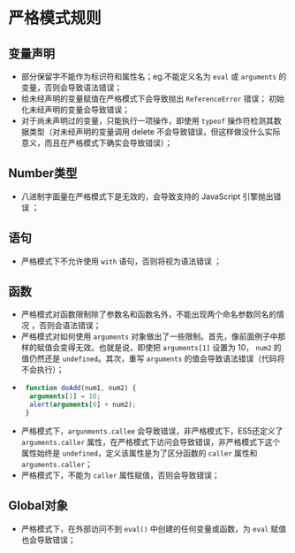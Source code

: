 # 严格模式规则

## 变量声明  <a id="variable-declaration"></a>

* 部分保留字不能作为标识符和属性名；eg.不能定义名为 `eval` 或 `arguments` 的变量，否则会导致语法错误； 
* 给未经声明的变量赋值在严格模式下会导致抛出 `ReferenceError` 错误； 初始化未经声明的变量会导致错误；
* 对于尚未声明过的变量，只能执行一项操作，即使用 `typeof` 操作符检测其数据类型（对未经声明的变量调用 delete 不会导致错误，但这样做没什么实际意义，而且在严格模式下确实会导致错误）； 

## Number类型  <a id="number"></a>

* 八进制字面量在严格模式下是无效的，会导致支持的 JavaScript 引擎抛出错误 ； 

## 语句  <a id="statements"></a>

* 严格模式下不允许使用 `with` 语句，否则将视为语法错误 ； 

## 函数  <a id="function"></a>

* 严格模式对函数限制除了参数名和函数名外，不能出现两个命名参数同名的情况 ，否则会语法错误； 
* 严格模式对如何使用 `arguments` 对象做出了一些限制。首先，像前面例子中那样的赋值会变得无效。也就是说，即使把 `arguments[1]` 设置为 10， `num2` 的值仍然还是 `undefined`。其次，重写 `arguments` 的值会导致语法错误（代码将不会执行）；
* ```javascript
   function doAdd(num1, num2) {
    arguments[1] = 10;
    alert(arguments[0] + num2);
   }
  ```
* 严格模式下，`argunments.callee` 会导致错误，非严格模式下，ES5还定义了 `arguments.caller` 属性，在严格模式下访问会导致错误，非严格模式下这个属性始终是 `undefined`，定义该属性是为了区分函数的 `caller` 属性和 `arguments.caller`；
* 严格模式下，不能为 `caller` 属性赋值，否则会导致错误； 

## Global对象 <a id="global"></a>
* 严格模式下，在外部访问不到 `eval()` 中创建的任何变量或函数，为 `eval` 赋值也会导致错误；
